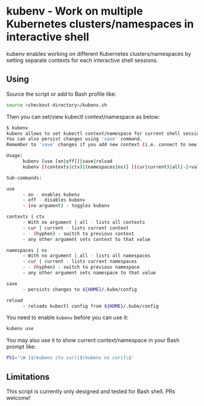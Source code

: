 # kubenv - Work on multiple Kubernetes clusters/namespaces in interactive shell

kubenv enables working on different Kubernetes clusters/namespaces by setting separate contexts for each interactive shell sessions.

## Using

Source the script or add to Bash profile like:

```bash
source <checkout-directory>/kubenv.sh
```

Then you can set/view kubectl context/namespace as below:

```bash
$ kubenv
kubenv allows to set kubectl context/namespace for current shell session.
You can also persist changes using 'save' command.
Remember to 'save' changes if you add new context (i.e. connect to new cluster).

Usage:
      kubenv [use [on|off]]|save|reload
      kubenv [(contexts|ctx)|(namespaces|ns)] [(cur|current)|all|-|<value-to-set>]

Sub-commands:

use
      - on - enables kubenv
      - off - disables kubenv
      - (no argument) - toggles kubenv

contexts | ctx
      - With no argument | all - lists all contexts
      - cur | current - lists current context
      - - (hyphen) - switch to previous context
      - any other argument sets context to that value

namespaces | ns
      - With no argument | all - lists all namespaces
      - cur | current - lists current namespaces
      - - (hyphen) - switch to previous namespace
      - any other argument sets namespace to that value

save
      - persists changes to ${HOME}/.kube/config

reload
      - reloads kubectl config from ${HOME}/.kube/config
```

You need to enable `kubenv` before you can use it:

```bash
kubenv use
```

You may also use it to show current context/namespace in your Bash prompt like:

```bash
PS1='\W [$(kubenv ctx cur)|$(kubenv ns cur)]\$'
```

## Limitations

This script is currently only designed and tested for Bash shell. PRs welcome!